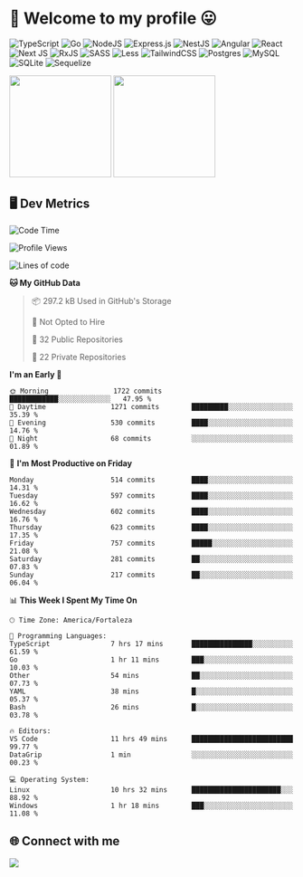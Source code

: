 # 🎉 Welcome to my profile 😛

![TypeScript](https://img.shields.io/badge/typescript-%23007ACC.svg?style=for-the-badge&logo=typescript&logoColor=white)
![Go](https://img.shields.io/badge/go-%2300ADD8.svg?style=for-the-badge&logo=go&logoColor=white)
![NodeJS](https://img.shields.io/badge/node.js-6DA55F?style=for-the-badge&logo=node.js&logoColor=white)
![Express.js](https://img.shields.io/badge/express.js-%23404d59.svg?style=for-the-badge&logo=express&logoColor=%2361DAFB)
![NestJS](https://img.shields.io/badge/nestjs-%23E0234E.svg?style=for-the-badge&logo=nestjs&logoColor=white)
![Angular](https://img.shields.io/badge/angular-%23DD0031.svg?style=for-the-badge&logo=angular&logoColor=white)
![React](https://img.shields.io/badge/react-%2320232a.svg?style=for-the-badge&logo=react&logoColor=%2361DAFB)
![Next JS](https://img.shields.io/badge/Next-black?style=for-the-badge&logo=next.js&logoColor=white)
![RxJS](https://img.shields.io/badge/rxjs-%23B7178C.svg?style=for-the-badge&logo=reactivex&logoColor=white)
![SASS](https://img.shields.io/badge/SASS-hotpink.svg?style=for-the-badge&logo=SASS&logoColor=white)
![Less](https://img.shields.io/badge/less-2B4C80?style=for-the-badge&logo=less&logoColor=white)
![TailwindCSS](https://img.shields.io/badge/tailwindcss-%2338B2AC.svg?style=for-the-badge&logo=tailwind-css&logoColor=white)
![Postgres](https://img.shields.io/badge/postgres-%23316192.svg?style=for-the-badge&logo=postgresql&logoColor=white)
![MySQL](https://img.shields.io/badge/mysql-4479A1.svg?style=for-the-badge&logo=mysql&logoColor=white)
![SQLite](https://img.shields.io/badge/sqlite-%2307405e.svg?style=for-the-badge&logo=sqlite&logoColor=white)
![Sequelize](https://img.shields.io/badge/Sequelize-52B0E7?style=for-the-badge&logo=Sequelize&logoColor=white)

<div>
  <img height="180em" src="https://github-readme-stats.vercel.app/api?username=VinicciusSantos&include_all_commits=true&count_private=true&theme=github_dark"/>
  <img height="180em" src="https://github-readme-stats.vercel.app/api/top-langs/?username=VinicciusSantos&langs_count=6&layout=compact&include_all_commits=true&count_private=true&theme=github_dark"/>
</div>

## 🖥️ Dev Metrics

<!--START_SECTION:waka-->
![Code Time](http://img.shields.io/badge/Code%20Time-2%2C048%20hrs%204%20mins-blue)

![Profile Views](http://img.shields.io/badge/Profile%20Views-0-blue)

![Lines of code](https://img.shields.io/badge/From%20Hello%20World%20I%27ve%20Written-5.4%20million%20lines%20of%20code-blue)

**🐱 My GitHub Data** 

> 📦 297.2 kB Used in GitHub's Storage 
 > 
> 🚫 Not Opted to Hire
 > 
> 📜 32 Public Repositories 
 > 
> 🔑 22 Private Repositories 
 > 
**I'm an Early 🐤** 

```text
🌞 Morning                1722 commits        ████████████░░░░░░░░░░░░░   47.95 % 
🌆 Daytime                1271 commits        █████████░░░░░░░░░░░░░░░░   35.39 % 
🌃 Evening                530 commits         ████░░░░░░░░░░░░░░░░░░░░░   14.76 % 
🌙 Night                  68 commits          ░░░░░░░░░░░░░░░░░░░░░░░░░   01.89 % 
```
📅 **I'm Most Productive on Friday** 

```text
Monday                   514 commits         ████░░░░░░░░░░░░░░░░░░░░░   14.31 % 
Tuesday                  597 commits         ████░░░░░░░░░░░░░░░░░░░░░   16.62 % 
Wednesday                602 commits         ████░░░░░░░░░░░░░░░░░░░░░   16.76 % 
Thursday                 623 commits         ████░░░░░░░░░░░░░░░░░░░░░   17.35 % 
Friday                   757 commits         █████░░░░░░░░░░░░░░░░░░░░   21.08 % 
Saturday                 281 commits         ██░░░░░░░░░░░░░░░░░░░░░░░   07.83 % 
Sunday                   217 commits         ██░░░░░░░░░░░░░░░░░░░░░░░   06.04 % 
```


📊 **This Week I Spent My Time On** 

```text
🕑︎ Time Zone: America/Fortaleza

💬 Programming Languages: 
TypeScript               7 hrs 17 mins       ███████████████░░░░░░░░░░   61.59 % 
Go                       1 hr 11 mins        ███░░░░░░░░░░░░░░░░░░░░░░   10.03 % 
Other                    54 mins             ██░░░░░░░░░░░░░░░░░░░░░░░   07.73 % 
YAML                     38 mins             █░░░░░░░░░░░░░░░░░░░░░░░░   05.37 % 
Bash                     26 mins             █░░░░░░░░░░░░░░░░░░░░░░░░   03.78 % 

🔥 Editors: 
VS Code                  11 hrs 49 mins      █████████████████████████   99.77 % 
DataGrip                 1 min               ░░░░░░░░░░░░░░░░░░░░░░░░░   00.23 % 

💻 Operating System: 
Linux                    10 hrs 32 mins      ██████████████████████░░░   88.92 % 
Windows                  1 hr 18 mins        ███░░░░░░░░░░░░░░░░░░░░░░   11.08 % 
```


<!--END_SECTION:waka-->

## 🌐 Connect with me

<a href="https://www.linkedin.com/in/vinicius-guedes-b817aa223/"><img src="https://img.shields.io/badge/LinkedIn-0077B5?style=for-the-badge&logo=linkedin&logoColor=white"/></a>

